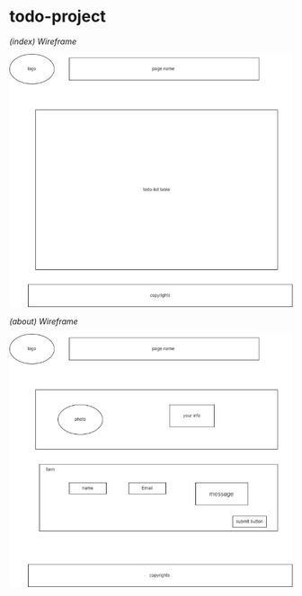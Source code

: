 # todo-project

*(index) Wireframe* 

![index Wireframe](./assets/1.png)

*(about) Wireframe* 

![*about Wireframe* ](./assets/2.png)